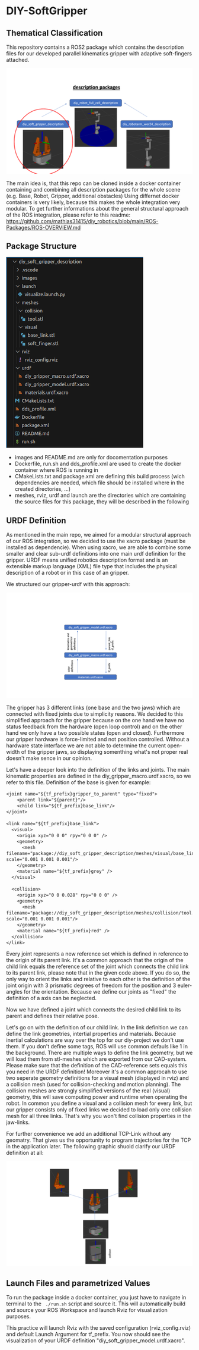 # DIY-SoftGripper

## Thematical Classification
This repository contains a ROS2 package which contains the description files for our developed parallel kinematics gripper with adaptive soft-fingers attached.

![gripper_description_einordnung](images/gripper_description_einordnung.png)


The main idea is, that this repo can be cloned inside a docker container containing and combining all description packages for the whole scene (e.g. Base, Robot, Gripper, additional obstacles)
Using differnet docker containers is very likely, because this makes the whole integration very modular. To get further informations about the general structural approach of the ROS integration, please refer to this readme: https://github.com/mathias31415/diy_robotics/blob/main/ROS-Packages/ROS-OVERVIEW.md

## Package Structure

![gripper_structure](images/gripper_structure.png)

- images and README.md are only for docomentation purposes
- Dockerfile, run.sh and dds_profile.xml are used to create the docker container where ROS is running in
- CMakeLists.txt and package.xml are defining this build process (wich dependencies are needed, which file should be installed where in the created directories, ...)
- meshes, rviz, urdf and launch are the directories which are containing the source files for this package, they will be described in the following

## URDF Definition

As mentioned in the main repo, we aimed for a modular structural approach of our ROS integration, so we decided to use the xacro package (must be installed as dependencie). When using xacro, we are able to combine some smaller and clear sub-urdf definitions into one main urdf definition for the gripper.
URDF means unified robotics description format and is an extensible markup language (XML) file type that includes the physical description of a robot or in this case of an gripper.

We structured our gripper-urdf with this approach:

![urdf_files](images/urdf_files.png)

The gripper has 3 different links (one base and the two jaws) which are connected with fixed joints due to simplicity reasons. We decided to this simplified approach for the gripper because on the one hand we have no status feedback from the hardware (open loop control) and on the other hand we only have a two possible states (open and closed). Furthermore our gripper hardware is force-limited and not position controlled. Without a hardware state interface we are not able to determine the current open-width of the gripper jaws, so displaying somenthing what's not proper real doesn't make sence in our opinion.

Let's have a deeper look into the definition of the links and joints. The main kinematic properties are defined in the diy_gripper_macro.urdf.xacro, so we refer to this file.
Definition of the base is given for example:

    <joint name="${tf_prefix}gripper_to_parent" type="fixed">
        <parent link="${parent}"/>
        <child link="${tf_prefix}base_link"/>
    </joint>

    <link name="${tf_prefix}base_link">
      <visual>
        <origin xyz="0 0 0" rpy="0 0 0" />
        <geometry>
          <mesh filename="package://diy_soft_gripper_description/meshes/visual/base_link.stl" scale="0.001 0.001 0.001"/>
        </geometry>
        <material name="${tf_prefix}grey" />
      </visual>
    
      <collision>
        <origin xyz="0 0 0.028" rpy="0 0 0" />
        <geometry>
          <mesh filename="package://diy_soft_gripper_description/meshes/collision/tool.stl" scale="0.001 0.001 0.001"/>
        </geometry>
        <material name="${tf_prefix}red" />
      </collision>
    </link>

Every joint represents a new reference set which is defined in reference to the origin of its parent link. It's a common approach that the origin of the child link equals the reference set of the joint which connects the child link to its parent link, please note that in the given code above.
If you do so, the only way to orient the links and relative to each other is the definition of the joint origin with 3 prismatic degrees of freedom for the position and 3 euler-angles for the orientation. Because we define our joints as "fixed" the definition of a axis can be neglected.

Now we have defined a joint which connects the desired child link to its parent and defines their relative pose.

Let's go on with the definition of our child link. In the link definition we can define the link geometries, intertial properties and materials. Because inertial calculations are way over the top for our diy-project we don't use them. If you don't define some tags, ROS will use common defauls like 1 in the background.
There are multiple ways to define the link geometry, but we will load them from stl-meshes which are exported from our CAD-system. Please make sure that the definition of the CAD-reference sets equals this you need in the URDF definition!
Moreover it's a common approcah to use two seperate geometry definitions for a visual mesh (displayed in rviz) and a collision mesh (used for collision-checking and motion planning). The collision meshes are strongly simplified versions of the real (visual) geometry, this will save computing power and runtime when operating the robot.
In common you define a visual and a collision mesh for every link, but our gripper consists only of fixed links we decided to load only one collision mesh for all three links. That's why you won't find collision properties in the jaw-links.

For further convenience we add an additional TCP-Link without any geomatry. That gives us the opportunity to program trajectories for the TCP in the application later.
The following graphic shuold clarify our URDF definition at all:

![links_gripper](images/links_gripper.png)


## Launch Files and parametrized Values
To run the package inside a docker container, you just have to navigate in terminal to the ```` ./run.sh```` script and source it. This will automatically build and source your ROS Workspace and launch Rviz for visualization purposes.

This practice will launch Rviz with the saved configuration (rviz_config.rviz) and default Launch Argument for tf_prefix. You now should see the visualization of your URDF definition "diy_soft_gripper_model.urdf.xacro".
